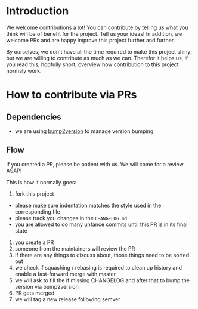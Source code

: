 
# Introduction

We welcome contributions a lot! You can contribute by telling us what you think will be of benefit for the project. Tell us your
ideas! In addition, we welcome PRs and are happy improve this project further and further.

By ourselves, we don't have all the time required to make this project shiny; but we are willing to contribute as much as we can.
Therefor it helps us, if you read this, hopfully short, overview how contribution to this project normaly work.


# How to contribute via PRs

## Dependencies

* we are using [bump2version](https://github.com/c4urself/bump2version) to manage version bumping

## Flow

If you created a PR, please be patient with us. We will come for a review ASAP!

This is how it normally goes:

1. fork this project
  * please make sure indentation matches the style used in the corresponding file
  * please track you changes in the `CHANGELOG.md`
  * you are allowed to do many unfance commits until this PR is in its final state
1. you create a PR
1. someone from the maintainers will review the PR
1. if there are any things to discuss about, those things need to be sorted out
1. we check if squashing / rebasing is required to clean up history and enable a fast-forward merge with master
1. we will ask to fill the if missing CHANGELOG and after that to bump the version via bump2version
1. PR gets merged
1. we will tag a new release following semver

